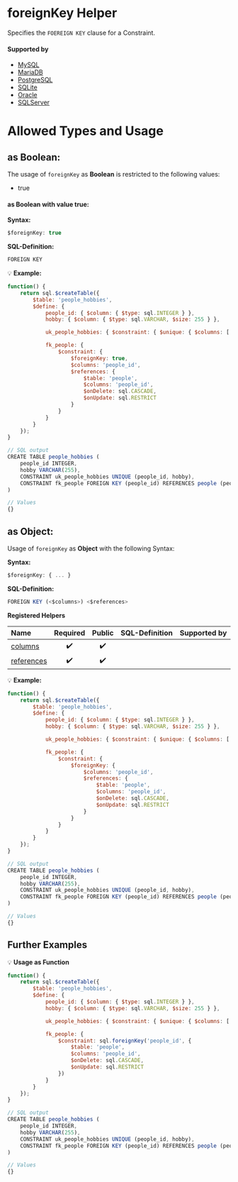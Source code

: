 # foreignKey Helper
Specifies the `FOEREIGN KEY` clause for a Constraint.

#### Supported by
- [MySQL](https://dev.mysql.com/doc/refman/5.7/en/constraints.html)
- [MariaDB](https://mariadb.com/kb/en/library/constraint/)
- [PostgreSQL](https://www.postgresql.org/docs/9.5/static/ddl-constraints.html)
- [SQLite](https://sqlite.org/lang_createtable.html#constraints)
- [Oracle](https://docs.oracle.com/cd/B28359_01/server.111/b28286/clauses002.htm#SQLRF52163)
- [SQLServer](https://docs.microsoft.com/en-us/sql/t-sql/statements/alter-table-table-constraint-transact-sql)

# Allowed Types and Usage

## as Boolean:

The usage of `foreignKey` as **Boolean** is restricted to the following values:
- true

#### as Boolean with value **true**:
**Syntax:**

```javascript
$foreignKey: true
```

**SQL-Definition:**
```javascript
FOREIGN KEY
```

:bulb: **Example:**
```javascript
function() {
    return sql.$createTable({
        $table: 'people_hobbies',
        $define: {
            people_id: { $column: { $type: sql.INTEGER } },
            hobby: { $column: { $type: sql.VARCHAR, $size: 255 } },

            uk_people_hobbies: { $constraint: { $unique: { $columns: ['people_id', 'hobby'] } } },

            fk_people: {
                $constraint: {
                    $foreignKey: true,
                    $columns: 'people_id',
                    $references: {
                        $table: 'people',
                        $columns: 'people_id',
                        $onDelete: sql.CASCADE,
                        $onUpdate: sql.RESTRICT
                    }
                }
            }
        }
    });
}

// SQL output
CREATE TABLE people_hobbies (
    people_id INTEGER,
    hobby VARCHAR(255),
    CONSTRAINT uk_people_hobbies UNIQUE (people_id, hobby),
    CONSTRAINT fk_people FOREIGN KEY (people_id) REFERENCES people (people_id) ON DELETE CASCADE ON UPDATE RESTRICT
)

// Values
{}
```
## as Object:

Usage of `foreignKey` as **Object** with the following Syntax:

**Syntax:**

```javascript
$foreignKey: { ... }
```

**SQL-Definition:**
```javascript
FOREIGN KEY (<$columns>) <$references>
```

**Registered Helpers**

Name|Required|Public|SQL-Definition|Supported by
:---|:------:|:----:|:-------------|:-----------
[columns](../../../../helpers/ddl/columns/)|:heavy_check_mark:|:heavy_check_mark:||
[references](../../../../helpers/ddl/constraint/references/)|:heavy_check_mark:|:heavy_check_mark:||

:bulb: **Example:**
```javascript
function() {
    return sql.$createTable({
        $table: 'people_hobbies',
        $define: {
            people_id: { $column: { $type: sql.INTEGER } },
            hobby: { $column: { $type: sql.VARCHAR, $size: 255 } },

            uk_people_hobbies: { $constraint: { $unique: { $columns: ['people_id', 'hobby'] } } },

            fk_people: {
                $constraint: {
                    $foreignKey: {
                        $columns: 'people_id',
                        $references: {
                            $table: 'people',
                            $columns: 'people_id',
                            $onDelete: sql.CASCADE,
                            $onUpdate: sql.RESTRICT
                        }
                    }
                }
            }
        }
    });
}

// SQL output
CREATE TABLE people_hobbies (
    people_id INTEGER,
    hobby VARCHAR(255),
    CONSTRAINT uk_people_hobbies UNIQUE (people_id, hobby),
    CONSTRAINT fk_people FOREIGN KEY (people_id) REFERENCES people (people_id) ON DELETE CASCADE ON UPDATE RESTRICT
)

// Values
{}
```

## Further Examples

:bulb: **Usage as Function**
```javascript
function() {
    return sql.$createTable({
        $table: 'people_hobbies',
        $define: {
            people_id: { $column: { $type: sql.INTEGER } },
            hobby: { $column: { $type: sql.VARCHAR, $size: 255 } },

            uk_people_hobbies: { $constraint: { $unique: { $columns: ['people_id', 'hobby'] } } },

            fk_people: {
                $constraint: sql.foreignKey('people_id', {
                    $table: 'people',
                    $columns: 'people_id',
                    $onDelete: sql.CASCADE,
                    $onUpdate: sql.RESTRICT
                })
            }
        }
    });
}

// SQL output
CREATE TABLE people_hobbies (
    people_id INTEGER,
    hobby VARCHAR(255),
    CONSTRAINT uk_people_hobbies UNIQUE (people_id, hobby),
    CONSTRAINT fk_people FOREIGN KEY (people_id) REFERENCES people (people_id) ON DELETE CASCADE ON UPDATE RESTRICT
)

// Values
{}
```

